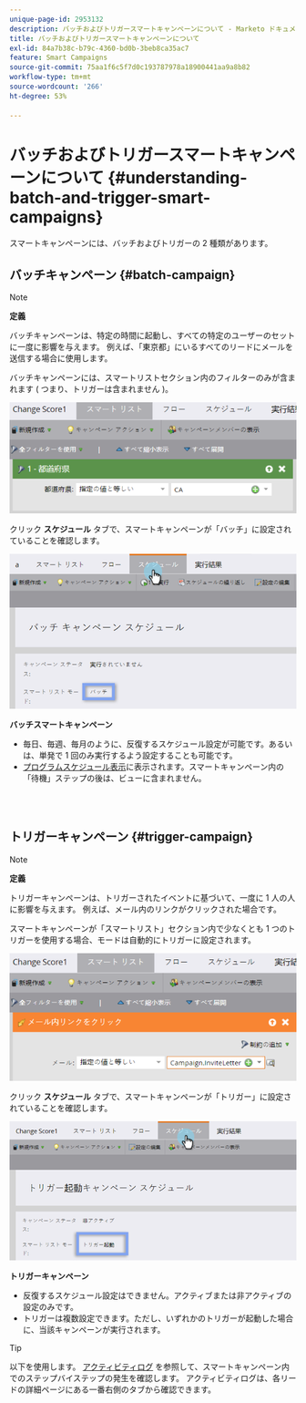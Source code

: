 ```yaml
---
unique-page-id: 2953132
description: バッチおよびトリガースマートキャンペーンについて - Marketo ドキュメント - 製品ドキュメント
title: バッチおよびトリガースマートキャンペーンについて
exl-id: 84a7b38c-b79c-4360-bd0b-3beb8ca35ac7
feature: Smart Campaigns
source-git-commit: 75aa1f6c5f7d0c193787978a18900441aa9a8b82
workflow-type: tm+mt
source-wordcount: '266'
ht-degree: 53%

---
```


# バッチおよびトリガースマートキャンペーンについて {#understanding-batch-and-trigger-smart-campaigns}

スマートキャンペーンには、バッチおよびトリガーの 2 種類があります。

## バッチキャンペーン {#batch-campaign}

>[!NOTE]
>
>**定義**
>
>バッチキャンペーンは、特定の時間に起動し、すべての特定のユーザーのセットに一度に影響を与えます。 例えば、「東京都」にいるすべてのリードにメールを送信する場合に使用します。

バッチキャンペーンには、スマートリストセクション内のフィルターのみが含まれます ( つまり、トリガーは含まれません )。

![](assets/understanding-batch-and-trigger-smart-campaigns-1.png)

クリック **スケジュール** タブで、スマートキャンペーンが「バッチ」に設定されていることを確認します。

![](assets/understanding-batch-and-trigger-smart-campaigns-2.png)

**バッチスマートキャンペーン**

* 毎日、毎週、毎月のように、反復するスケジュール設定が可能です。あるいは、単発で 1 回のみ実行するよう設定することも可能です。
* [プログラムスケジュール表示](/help/marketo/product-docs/core-marketo-concepts/programs/program-schedule-view/navigating-the-program-schedule-view.md)に表示されます。スマートキャンペーン内の「待機」ステップの後は、ビューに含まれません。

<br> 

## トリガーキャンペーン {#trigger-campaign}

>[!NOTE]
>
>**定義**
>
>トリガーキャンペーンは、トリガーされたイベントに基づいて、一度に 1 人の人に影響を与えます。 例えば、メール内のリンクがクリックされた場合です。

スマートキャンペーンが「スマートリスト」セクション内で少なくとも 1 つのトリガーを使用する場合、モードは自動的にトリガーに設定されます。

![](assets/understanding-batch-and-trigger-smart-campaigns-3.png)

クリック **スケジュール** タブで、スマートキャンペーンが「トリガー」に設定されていることを確認します。

![](assets/understanding-batch-and-trigger-smart-campaigns-4.png)

**トリガーキャンペーン**

* 反復するスケジュール設定はできません。アクティブまたは非アクティブの設定のみです。
* トリガーは複数設定できます。ただし、いずれかのトリガーが起動した場合に、当該キャンペーンが実行されます。

>[!TIP]
>
>以下を使用します。 [アクティビティログ](/help/marketo/product-docs/core-marketo-concepts/smart-lists-and-static-lists/managing-people-in-smart-lists/locate-the-activity-log-for-a-person.md) を参照して、スマートキャンペーン内でのステップバイステップの発生を確認します。 アクティビティログは、各リードの詳細ページにある一番右側のタブから確認できます。
